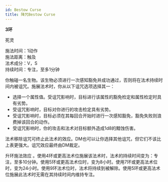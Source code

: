 ```yaml
---
id: Bestow Curse
title: 降咒Bestow Curse
---
```


**3环**

死灵

施法时间：1动作  
施法距离：触及  
法术成分：V，S  
持续时间：专注，至多1分钟  


你触碰一名生物。该生物必须进行一次感知豁免并成功通过，否则将在法术持续时间内被诅咒。施展法术时，你从以下诅咒选项选择其一：
- 选择一个属性值。受诅咒影响时，目标进行该属性的豁免检定和属性检定时具有劣势。
- 受诅咒影响时，目标对你进行的攻击检定具有劣势。
- 受诅咒影响时，目标必须在其每回合开始时进行一次感知豁免，豁免失败则浪费掉该回合的动作。
- 受诅咒影响时，你的攻击和法术对目标额外造成1d8的黯蚀伤害。


法术移除诅咒可终止此法术的效应。DM也可以让你选择其他诅咒，但它们不该比上表更强大。诅咒效应最终由DM裁定。

升环施法效应
。使用4环或更高法术位施展该法术时，法术的持续时间变为：专注，至多10分钟。使用5环或更高法术位时，变为8小时。使用7环或更高法术位时，变为24小时。使用9环法术位时，法术将持续到被解除。使用5环或更高法术位施展此法术时无需在其持续时间内维持专注。
